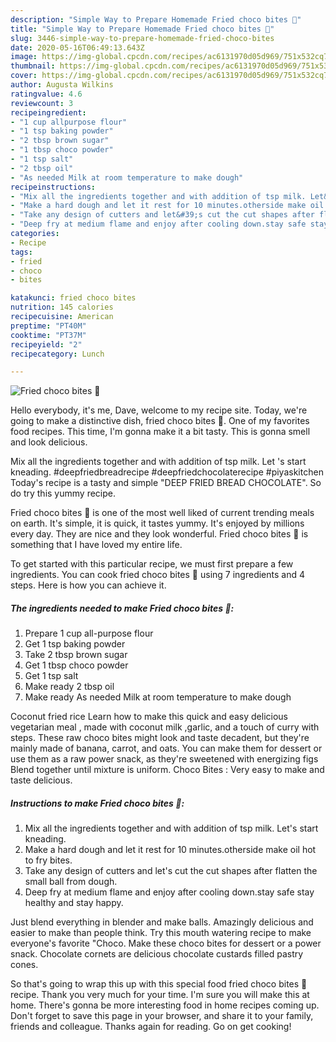```yaml
---
description: "Simple Way to Prepare Homemade Fried choco bites 💝"
title: "Simple Way to Prepare Homemade Fried choco bites 💝"
slug: 3446-simple-way-to-prepare-homemade-fried-choco-bites
date: 2020-05-16T06:49:13.643Z
image: https://img-global.cpcdn.com/recipes/ac6131970d05d969/751x532cq70/fried-choco-bites-💝-recipe-main-photo.jpg
thumbnail: https://img-global.cpcdn.com/recipes/ac6131970d05d969/751x532cq70/fried-choco-bites-💝-recipe-main-photo.jpg
cover: https://img-global.cpcdn.com/recipes/ac6131970d05d969/751x532cq70/fried-choco-bites-💝-recipe-main-photo.jpg
author: Augusta Wilkins
ratingvalue: 4.6
reviewcount: 3
recipeingredient:
- "1 cup allpurpose flour"
- "1 tsp baking powder"
- "2 tbsp brown sugar"
- "1 tbsp choco powder"
- "1 tsp salt"
- "2 tbsp oil"
- "As needed Milk at room temperature to make dough"
recipeinstructions:
- "Mix all the ingredients together and with addition of tsp milk. Let&#39;s start kneading."
- "Make a hard dough and let it rest for 10 minutes.otherside make oil hot to fry bites."
- "Take any design of cutters and let&#39;s cut the cut shapes after flatten the small ball from dough."
- "Deep fry at medium flame and enjoy after cooling down.stay safe stay healthy and stay happy."
categories:
- Recipe
tags:
- fried
- choco
- bites

katakunci: fried choco bites 
nutrition: 145 calories
recipecuisine: American
preptime: "PT40M"
cooktime: "PT37M"
recipeyield: "2"
recipecategory: Lunch

---
```



![Fried choco bites 💝](https://img-global.cpcdn.com/recipes/ac6131970d05d969/751x532cq70/fried-choco-bites-💝-recipe-main-photo.jpg)

Hello everybody, it's me, Dave, welcome to my recipe site. Today, we're going to make a distinctive dish, fried choco bites 💝. One of my favorites food recipes. This time, I'm gonna make it a bit tasty. This is gonna smell and look delicious.

Mix all the ingredients together and with addition of tsp milk. Let &#39;s start kneading. #deepfriedbreadrecipe #deepfriedchocolaterecipe #piyaskitchen Today&#39;s recipe is a tasty and simple &#34;DEEP FRIED BREAD CHOCOLATE&#34;. So do try this yummy recipe.

Fried choco bites 💝 is one of the most well liked of current trending meals on earth. It's simple, it is quick, it tastes yummy. It's enjoyed by millions every day. They are nice and they look wonderful. Fried choco bites 💝 is something that I have loved my entire life.


To get started with this particular recipe, we must first prepare a few ingredients. You can cook fried choco bites 💝 using 7 ingredients and 4 steps. Here is how you can achieve it.

<!--inarticleads1-->

##### The ingredients needed to make Fried choco bites 💝:

1. Prepare 1 cup all-purpose flour
1. Get 1 tsp baking powder
1. Take 2 tbsp brown sugar
1. Get 1 tbsp choco powder
1. Get 1 tsp salt
1. Make ready 2 tbsp oil
1. Make ready As needed Milk at room temperature to make dough


Coconut fried rice Learn how to make this quick and easy delicious vegetarian meal , made with coconut milk ,garlic, and a touch of curry with steps. These raw choco bites might look and taste decadent, but they&#39;re mainly made of banana, carrot, and oats. You can make them for dessert or use them as a raw power snack, as they&#39;re sweetened with energizing figs Blend together until mixture is uniform. Choco Bites : Very easy to make and taste delicious. 

<!--inarticleads2-->

##### Instructions to make Fried choco bites 💝:

1. Mix all the ingredients together and with addition of tsp milk. Let&#39;s start kneading.
1. Make a hard dough and let it rest for 10 minutes.otherside make oil hot to fry bites.
1. Take any design of cutters and let&#39;s cut the cut shapes after flatten the small ball from dough.
1. Deep fry at medium flame and enjoy after cooling down.stay safe stay healthy and stay happy.


Just blend everything in blender and make balls. Amazingly delicious and easier to make than people think. Try this mouth watering recipe to make everyone&#39;s favorite &#34;Choco. Make these choco bites for dessert or a power snack. Chocolate cornets are delicious chocolate custards filled pastry cones. 

So that's going to wrap this up with this special food fried choco bites 💝 recipe. Thank you very much for your time. I'm sure you will make this at home. There's gonna be more interesting food in home recipes coming up. Don't forget to save this page in your browser, and share it to your family, friends and colleague. Thanks again for reading. Go on get cooking!
